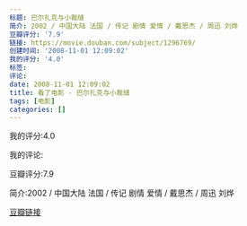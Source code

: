 ```yaml
---
标题: 巴尔扎克与小裁缝
简介: 2002 / 中国大陆 法国 / 传记 剧情 爱情 / 戴思杰 / 周迅 刘烨
豆瓣评分: '7.9'
链接: https://movie.douban.com/subject/1296769/
创建时间: '2008-11-01 12:09:02'
我的评分: '4.0'
标签:
评论:
date: 2008-11-01 12:09:02
title: 看了电影 - 巴尔扎克与小裁缝
tags: [电影]
categories: []
---
```


我的评分:4.0

我的评论:

豆瓣评分:7.9

简介:2002 / 中国大陆 法国 / 传记 剧情 爱情 / 戴思杰 / 周迅 刘烨

[豆瓣链接](https://movie.douban.com/subject/1296769/)

